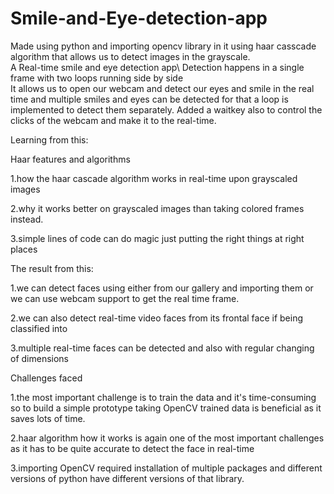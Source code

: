 # Smile-and-Eye-detection-app
Made using python and importing opencv library in it using haar casscade algorithm that allows us to detect images in the grayscale.\
A Real-time smile and eye detection app\ Detection happens in a single frame with two loops running side by side\
It allows us to open our webcam and detect our eyes and smile in the real time and multiple smiles and eyes can be detected for that a loop is implemented to detect them separately.
Added a waitkey also to control the clicks of the webcam and make it to the real-time.


Learning from this:

Haar features and algorithms

1.how the haar cascade algorithm works in real-time upon grayscaled images

2.why it works better on grayscaled images than taking colored frames instead.

3.simple lines of code can do magic just putting the right things at right places

The result from this:

1.we can detect faces using either from our gallery and importing them or we can use webcam support to get the real time frame.

2.we can also detect real-time video faces from its frontal face if being classified into

3.multiple real-time faces can be detected and also with regular changing of dimensions

Challenges faced

1.the most important challenge is to train the data and it's time-consuming so to build a simple prototype taking OpenCV trained data is beneficial as it saves lots of time.

2.haar algorithm how it works is again one of the most important challenges as it has to be quite accurate to detect the face in real-time

3.importing OpenCV required installation of multiple packages and different versions of python have different versions of that library.
